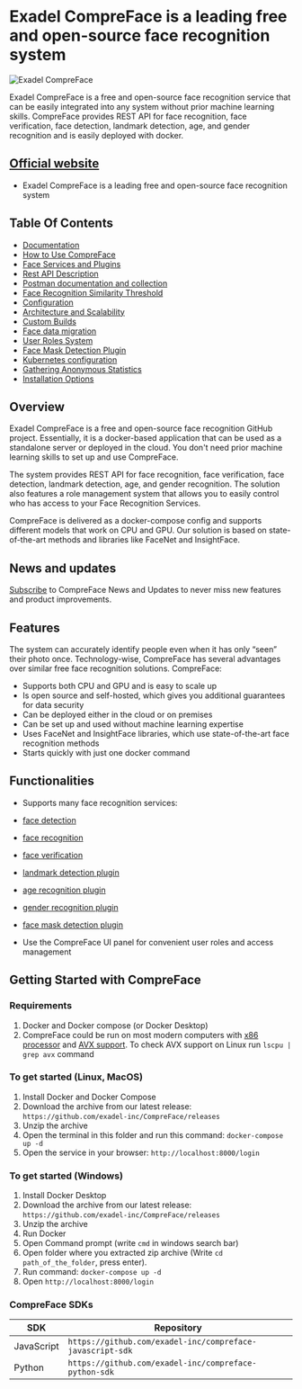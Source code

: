 # Exadel CompreFace is a leading free and open-source face recognition system

![Exadel CompreFace](https://user-images.githubusercontent.com/3736126/147130206-17234c47-8d40-490f-8d93-57014fa6d87e.png)

Exadel CompreFace is a free and open-source face recognition service that can be easily integrated into any system without prior machine learning skills. CompreFace provides REST API for face recognition, face verification, face detection, landmark detection, age, and gender recognition and is easily deployed with docker.

## [Official website](https://exadel.com/solutions/compreface/)

- Exadel CompreFace is a leading free and open-source face recognition system

## Table Of Contents

- [Documentation](https://github.com/exadel-inc/CompreFace/docs)
- [How to Use CompreFace](https://github.com/exadel-inc/CompreFace/docs/How-to-Use-CompreFace.md)
- [Face Services and Plugins](https://github.com/exadel-inc/CompreFace/docs/Face-services-and-plugins.md)
- [Rest API Description](https://github.com/exadel-inc/CompreFace/docs/Rest-API-description.md)
- [Postman documentation and collection](https://documenter.getpostman.com/view/17578263/UUxzAnde)
- [Face Recognition Similarity Threshold](https://github.com/exadel-inc/CompreFace/docs/Face-Recognition-Similarity-Threshold.md)
- [Configuration](https://github.com/exadel-inc/CompreFace/docs/Configuration.md)
- [Architecture and Scalability](https://github.com/exadel-inc/CompreFace/docs/Architecture-and-scalability.md)
- [Custom Builds](https://github.com/exadel-inc/CompreFace/docs/Custom-builds.md)
- [Face data migration](https://github.com/exadel-inc/CompreFace/docs/Face-data-migration.md)
- [User Roles System](https://github.com/exadel-inc/CompreFace/docs/User-Roles-System.md)
- [Face Mask Detection Plugin](https://github.com/exadel-inc/CompreFace/docs/Mask-detection-plugin.md)
- [Kubernetes configuration](https://github.com/exadel-inc/compreface-kubernetes)
- [Gathering Anonymous Statistics](https://github.com/exadel-inc/CompreFace/docs/Gathering-anonymous-statistics.md)
- [Installation Options](https://github.com/exadel-inc/CompreFace/docs/Installation-options.md)

## Overview

Exadel CompreFace is a free and open-source face recognition GitHub project.
Essentially, it is a docker-based application that can be used as a standalone server or deployed in the cloud.
You don't need prior machine learning skills to set up and use CompreFace.

The system provides REST API for face recognition, face verification, face detection, landmark detection, age, and gender recognition.
The solution also features a role management system that allows you to easily control who has access to your Face Recognition Services.

CompreFace is delivered as a docker-compose config and supports different models that work on CPU and GPU.
Our solution is based on state-of-the-art methods and libraries like FaceNet and InsightFace.

## News and updates

[Subscribe](https://info.exadel.com/en/compreface-news-and-updates) to CompreFace News and Updates to never miss new features and product improvements.

## Features

The system can accurately identify people even when it has only “seen” their photo once. Technology-wise, CompreFace has several advantages over similar free face recognition solutions. CompreFace:

- Supports both CPU and GPU and is easy to scale up
- Is open source and self-hosted, which gives you additional guarantees for data security
- Can be deployed either in the cloud or on premises
- Can be set up and used without machine learning expertise
- Uses FaceNet and InsightFace libraries, which use state-of-the-art face recognition methods
- Starts quickly with just one docker command

## Functionalities

- Supports many face recognition services:

- [face detection](https://github.com/exadel-inc/CompreFace/blob/master/docs/Face-services-and-plugins.md#face-detection)
- [face recognition](https://github.com/exadel-inc/CompreFace/blob/master/docs/Face-services-and-plugins.md#face-recognition)
- [face verification](https://github.com/exadel-inc/CompreFace/blob/master/docs/Face-services-and-plugins.md#face-verification)
- [landmark detection plugin](https://github.com/exadel-inc/CompreFace/blob/master/docs/Face-services-and-plugins.md#face-plugins)
- [age recognition plugin](https://github.com/exadel-inc/CompreFace/blob/master/docs/Face-services-and-plugins.md#face-plugins)
- [gender recognition plugin](https://github.com/exadel-inc/CompreFace/blob/master/docs/Face-services-and-plugins.md#face-pluginss)
- [face mask detection plugin](https://github.com/exadel-inc/CompreFace/blob/master/docs/Face-services-and-plugins.md#face-pluginss)

- Use the CompreFace UI panel for convenient user roles and access management

## Getting Started with CompreFace

### Requirements

1. Docker and Docker compose (or Docker Desktop)
2. CompreFace could be run on most modern computers with [x86 processor](https://en.wikipedia.org/wiki/X86) and [AVX support](https://en.wikipedia.org/wiki/Advanced_Vector_Extensions).
   To check AVX support on Linux run `lscpu | grep avx` command

### To get started (Linux, MacOS)

1. Install Docker and Docker Compose
2. Download the archive from our latest release: `https://github.com/exadel-inc/CompreFace/releases`
3. Unzip the archive
4. Open the terminal in this folder and run this command: `docker-compose up -d`
5. Open the service in your browser: `http://localhost:8000/login`

### To get started (Windows)

1. Install Docker Desktop
2. Download the archive from our latest release: `https://github.com/exadel-inc/CompreFace/releases`
3. Unzip the archive
4. Run Docker
5. Open Command prompt (write `cmd` in windows search bar)
6. Open folder where you extracted zip archive (Write `cd path_of_the_folder`, press enter).
7. Run command: `docker-compose up -d`
8. Open `http://localhost:8000/login`

### CompreFace SDKs

| SDK        | Repository                                                |
|------------|-----------------------------------------------------------|
| JavaScript | `https://github.com/exadel-inc/compreface-javascript-sdk` |
| Python     | `https://github.com/exadel-inc/compreface-python-sdk`     |
